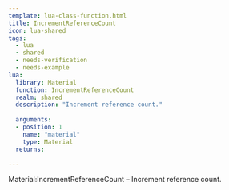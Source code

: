 ```yaml
---
template: lua-class-function.html
title: IncrementReferenceCount
icon: lua-shared
tags:
  - lua
  - shared
  - needs-verification
  - needs-example
lua:
  library: Material
  function: IncrementReferenceCount
  realm: shared
  description: "Increment reference count."
  
  arguments:
  - position: 1
    name: "material"
    type: Material
  returns:
    
---
```


<div class="lua__search__keywords">
Material:IncrementReferenceCount &#x2013; Increment reference count.
</div>

